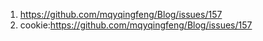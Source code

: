 1. https://github.com/mqyqingfeng/Blog/issues/157
2. cookie:https://github.com/mqyqingfeng/Blog/issues/157